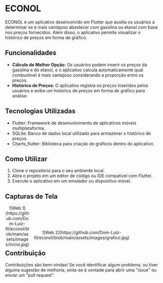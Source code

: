 # ECONOL

ECONOL é um aplicativo desenvolvido em Flutter que auxilia os usuários a determinar se é mais vantajoso abastecer com gasolina ou etanol com base nos preços fornecidos. Além disso, o aplicativo permite visualizar o histórico de preços em forma de gráfico.

## Funcionalidades

- **Cálculo de Melhor Opção**: Os usuários podem inserir os preços da gasolina e do etanol, e o aplicativo calcula automaticamente qual combustível é mais vantajoso considerando a proporção entre os preços.
- **Histórico de Preços**: O aplicativo registra os preços inseridos pelos usuários e exibe um histórico de preços em forma de gráfico para análise.

## Tecnologias Utilizadas

- Flutter: Framework de desenvolvimento de aplicativos móveis multiplataforma.
- SQLite: Banco de dados local utilizado para armazenar o histórico de preços.
- Charts_flutter: Biblioteca para criação de gráficos dentro do aplicativo.

## Como Utilizar

1. Clone o repositório para o seu ambiente local.
2. Abra o projeto em um editor de código ou IDE compatível com Flutter.
3. Execute o aplicativo em um emulador ou dispositivo móvel.

## Capturas de Tela

<div align="center" style="width: 80px; height: 80px;">
![Web 1](https://github.com/Dom-Luiz-III/econol/blob/main/assets/images/inicio.jpg)
</div>

<div align="center">
![Web 2](https://github.com/Dom-Luiz-III/econol/blob/main/assets/images/grafico.jpg)
</div>

## Contribuição

Contribuições são bem-vindas! Se você identificar algum problema, ou tiver alguma sugestão de melhoria, sinta-se à vontade para abrir uma "issue" ou enviar um "pull request".

